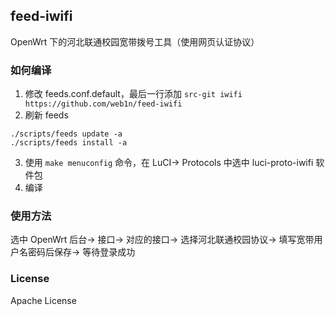 ## feed-iwifi
OpenWrt 下的河北联通校园宽带拨号工具（使用网页认证协议）

### 如何编译
1. 修改 feeds.conf.default，最后一行添加 ```src-git iwifi https://github.com/web1n/feed-iwifi```
2. 刷新 feeds
```
./scripts/feeds update -a
./scripts/feeds install -a
```
3. 使用 ```make menuconfig``` 命令，在 LuCI-> Protocols 中选中 luci-proto-iwifi 软件包
4. 编译

### 使用方法
选中 OpenWrt 后台-> 接口-> 对应的接口-> 选择河北联通校园协议-> 填写宽带用户名密码后保存-> 等待登录成功

### License
Apache License
